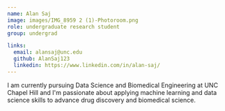 ```yaml
---
name: Alan Saj
image: images/IMG_8959 2 (1)-Photoroom.png
role: undergraduate research student
group: undergrad

links:
  email: alansaj@unc.edu
  github: AlanSaj123
  linkedin: https://www.linkedin.com/in/alan-saj/
---
```


I am currently pursuing Data Science and Biomedical Engineering at UNC Chapel Hill and I'm passionate about applying machine learning and data science skills to advance drug discovery and biomedical science.
